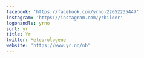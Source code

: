```yaml
---
facebook: 'https://facebook.com/yrno-22652235447'
instagram: 'https://instagram.com/yrbilder'
logohandle: yrno
sort: yr
title: Yr
twitter: Meteorologene
website: 'https://www.yr.no/nb'
---
```

